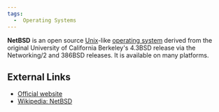 ```yaml
---
tags:
  -  Operating Systems
---
```

**NetBSD** is an open source [Unix](unix.md)-like [operating
system](operating_system.md) derived from the original
University of California Berkeley's 4.3BSD release via the Networking/2
and 386BSD releases. It is available on many platforms.

## External Links

- [Official website](http://www.netbsd.org/)
- [Wikipedia: NetBSD](https://en.wikipedia.org/wiki/NetBSD)

